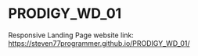 # PRODIGY_WD_01
Responsive Landing Page
website link: https://steven77programmer.github.io/PRODIGY_WD_01/
